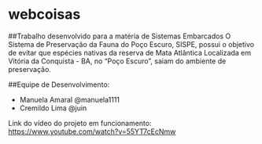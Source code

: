 # webcoisas
##Trabalho desenvolvido para a matéria de Sistemas Embarcados
O Sistema de Preservação da Fauna do Poço Escuro, SISPE, possui o objetivo de evitar que espécies nativas da reserva de Mata Atlântica Localizada em Vitória da Conquista - BA, no “Poço Escuro”, saiam do ambiente de preservação.

##Equipe de Desenvolvimento:
- Manuela Amaral @manuela1111
- Cremildo Lima @juin


Link do vídeo do projeto em funcionamento: https://www.youtube.com/watch?v=55YT7cEcNmw
